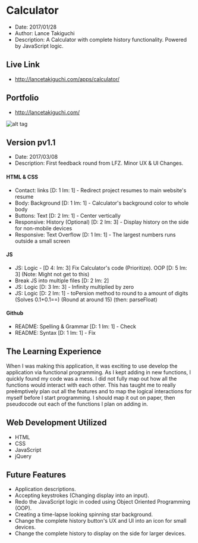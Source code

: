 # Calculator
* Date: 2017/01/28
* Author: Lance Takiguchi
* Description: A Calculator with complete history functionality. Powered by JavaScript logic. 
## Live Link
* http://lancetakiguchi.com/apps/calculator/
## Portfolio
* http://lancetakiguchi.com/

![alt tag](http://lancetakiguchi.com/assets/images/apps/calc_app.png?raw=true "Calculator pv1.0 | Lance Takiguchi App")

## Version pv1.1
* Date: 2017/03/08
* Description: First feedback round from LFZ. Minor UX & UI Changes.
#### HTML & CSS
* Contact: links [D: 1 Im: 1] - Redirect project resumes to main website's resume
* Body: Background [D: 1 Im: 1] - Calculator's background color to whole body
* Buttons: Text [D: 2 Im: 1] - Center vertically
* Responsive: History (Optional) [D: 2 Im: 3] - Display history on the side for non-mobile devices
* Responsive: Text Overflow [D: 1 Im: 1] - The largest numbers runs outside a small screen
#### JS
* JS: Logic - [D 4: Im: 3] Fix Calculator's code (Prioritize). OOP [D: 5 Im: 3] (Note: Might not get to this)
* Break JS into multiple files [D: 2 Im: 2]
* JS: Logic [D: 3 Im: 3] - Infinity multiplied by zero
* JS: Logic [D: 2 Im: 1] - toPersion method to round to a amount of digits (Solves 0.1+0.1==) (Round at around 15) (then: parseFloat)
#### Github
* README: Spelling & Grammar [D: 1 Im: 1] - Check
* README: Syntax [D: 1 Im: 1] - Fix

## The Learning Experience
When I was making this application, it was exciting to use
develop the application via functional programming. As I kept
adding in new functions, I quickly found my code was a mess.
I did not fully map out how all the functions would interact
with each other. This has taught me to really preëmptively
plan out all the features and to map the logical interactions
for myself before I start programming. I should map it out on
paper, then pseudocode out each of the functions I plan on 
adding in.

## Web Development Utilized 
* HTML
* CSS
* JavaScript
* jQuery

## Future Features
* Application descriptions.
* Accepting keystrokes (Changing display into an input).
* Redo the JavaScript logic in coded using Object Oriented Programming (OOP).
* Creating a time-lapse looking spinning star background.
* Change the complete history button's UX and UI into an icon for small devices.
* Change the complete history to display on the side for larger devices.